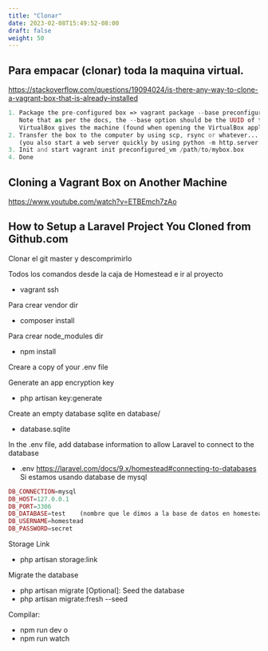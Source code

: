 ```yaml
---
title: "Clonar"
date: 2023-02-08T15:49:52-08:00
draft: false
weight: 50
---
```


## Para empacar (clonar) toda la maquina virtual.
https://stackoverflow.com/questions/19094024/is-there-any-way-to-clone-a-vagrant-box-that-is-already-installed
```php
1. Package the pre-configured box => vagrant package --base preconfigured_vm --output /path/to/mybox.box
   Note that as per the docs, the --base option should be the UUID of the machine, or the name 
   VirtualBox gives the machine (found when opening the VirtualBox application).
2. Transfer the box to the computer by using scp, rsync or whatever... 
   (you also start a web server quickly by using python -m http.server PORT or ruby -run -e httpd /path/to -p PORT)
3. Init and start vagrant init preconfigured_vm /path/to/mybox.box
4. Done 
```

## Cloning a Vagrant Box on Another Machine
https://www.youtube.com/watch?v=ETBEmch7zAo

## How to Setup a Laravel Project You Cloned from Github.com
Clonar el git master y descomprimirlo

Todos los comandos desde la caja de Homestead e ir al proyecto
- vagrant ssh

Para crear vendor dir
- composer install

Para crear node_modules dir
- npm install

Creare a copy of your .env file

Generate an app encryption key
- php artisan key:generate

Create an empty database sqlite en database/
- database.sqlite

In the .env file, add database information to allow Laravel to connect to the database
- .env
https://laravel.com/docs/9.x/homestead#connecting-to-databases
Si estamos usando database de mysql
```php
DB_CONNECTION=mysql
DB_HOST=127.0.0.1
DB_PORT=3306
DB_DATABASE=test    (nombre que le dimos a la base de datos en homestead.yaml)
DB_USERNAME=homestead
DB_PASSWORD=secret
```

Storage Link
- php artisan storage:link

Migrate the database
- php artisan migrate
[Optional]: Seed the database
- php artisan migrate:fresh --seed

Compilar:
- npm run dev
o
- npm run watch


